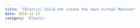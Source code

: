 ```yaml
---
title: "[Elastic] Could not create the Java Virtual Machine"
date: 2018-12-23
category: 'Elastic'
---
```


